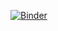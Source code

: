 [![Binder](https://mybinder.org/badge_logo.svg)](https://mybinder.org/v2/gh/CallumWalley/old-doc-usage.git/HEAD?labpath=page_views.ipynb)
